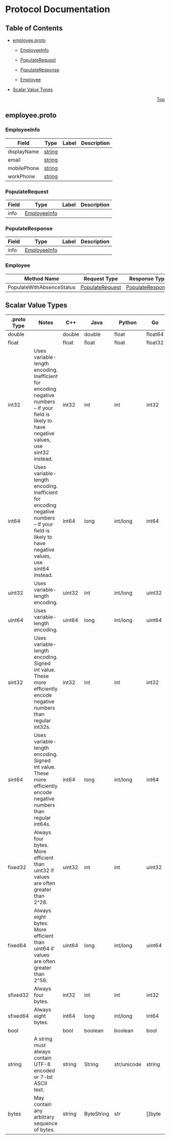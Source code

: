 # Protocol Documentation
<a name="top"></a>

## Table of Contents

- [employee.proto](#employee-proto)
    - [EmployeeInfo](#employee_v1-EmployeeInfo)
    - [PopulateRequest](#employee_v1-PopulateRequest)
    - [PopulateResponse](#employee_v1-PopulateResponse)
  
    - [Employee](#employee_v1-Employee)
  
- [Scalar Value Types](#scalar-value-types)



<a name="employee-proto"></a>
<p align="right"><a href="#top">Top</a></p>

## employee.proto



<a name="employee_v1-EmployeeInfo"></a>

### EmployeeInfo



| Field | Type | Label | Description |
| ----- | ---- | ----- | ----------- |
| displayName | [string](#string) |  |  |
| email | [string](#string) |  |  |
| mobilePhone | [string](#string) |  |  |
| workPhone | [string](#string) |  |  |






<a name="employee_v1-PopulateRequest"></a>

### PopulateRequest



| Field | Type | Label | Description |
| ----- | ---- | ----- | ----------- |
| info | [EmployeeInfo](#employee_v1-EmployeeInfo) |  |  |






<a name="employee_v1-PopulateResponse"></a>

### PopulateResponse



| Field | Type | Label | Description |
| ----- | ---- | ----- | ----------- |
| info | [EmployeeInfo](#employee_v1-EmployeeInfo) |  |  |





 

 

 


<a name="employee_v1-Employee"></a>

### Employee


| Method Name | Request Type | Response Type | Description |
| ----------- | ------------ | ------------- | ------------|
| PopulateWithAbsenceStatus | [PopulateRequest](#employee_v1-PopulateRequest) | [PopulateResponse](#employee_v1-PopulateResponse) |  |

 



## Scalar Value Types

| .proto Type | Notes | C++ | Java | Python | Go | C# | PHP | Ruby |
| ----------- | ----- | --- | ---- | ------ | -- | -- | --- | ---- |
| <a name="double" /> double |  | double | double | float | float64 | double | float | Float |
| <a name="float" /> float |  | float | float | float | float32 | float | float | Float |
| <a name="int32" /> int32 | Uses variable-length encoding. Inefficient for encoding negative numbers – if your field is likely to have negative values, use sint32 instead. | int32 | int | int | int32 | int | integer | Bignum or Fixnum (as required) |
| <a name="int64" /> int64 | Uses variable-length encoding. Inefficient for encoding negative numbers – if your field is likely to have negative values, use sint64 instead. | int64 | long | int/long | int64 | long | integer/string | Bignum |
| <a name="uint32" /> uint32 | Uses variable-length encoding. | uint32 | int | int/long | uint32 | uint | integer | Bignum or Fixnum (as required) |
| <a name="uint64" /> uint64 | Uses variable-length encoding. | uint64 | long | int/long | uint64 | ulong | integer/string | Bignum or Fixnum (as required) |
| <a name="sint32" /> sint32 | Uses variable-length encoding. Signed int value. These more efficiently encode negative numbers than regular int32s. | int32 | int | int | int32 | int | integer | Bignum or Fixnum (as required) |
| <a name="sint64" /> sint64 | Uses variable-length encoding. Signed int value. These more efficiently encode negative numbers than regular int64s. | int64 | long | int/long | int64 | long | integer/string | Bignum |
| <a name="fixed32" /> fixed32 | Always four bytes. More efficient than uint32 if values are often greater than 2^28. | uint32 | int | int | uint32 | uint | integer | Bignum or Fixnum (as required) |
| <a name="fixed64" /> fixed64 | Always eight bytes. More efficient than uint64 if values are often greater than 2^56. | uint64 | long | int/long | uint64 | ulong | integer/string | Bignum |
| <a name="sfixed32" /> sfixed32 | Always four bytes. | int32 | int | int | int32 | int | integer | Bignum or Fixnum (as required) |
| <a name="sfixed64" /> sfixed64 | Always eight bytes. | int64 | long | int/long | int64 | long | integer/string | Bignum |
| <a name="bool" /> bool |  | bool | boolean | boolean | bool | bool | boolean | TrueClass/FalseClass |
| <a name="string" /> string | A string must always contain UTF-8 encoded or 7-bit ASCII text. | string | String | str/unicode | string | string | string | String (UTF-8) |
| <a name="bytes" /> bytes | May contain any arbitrary sequence of bytes. | string | ByteString | str | []byte | ByteString | string | String (ASCII-8BIT) |

